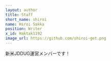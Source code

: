 ```yaml
---
layout: author
title: Staff
short_name: shiroi
name: Hiroi Sakka
position: Writer
x_id: Haktak1192
image_url: https://github.com/shiroi-get.png
---
```


新米JDDUG運営メンバーです！ 
